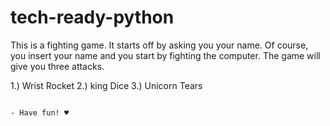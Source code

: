 # tech-ready-python

This is a fighting game. It starts off by asking you your name. Of course, you insert your name and you start by fighting the computer. The game will give you three attacks. 

1.) Wrist Rocket
2.) king Dice
3.) Unicorn Tears

                                                                                                          - Have fun! ♥
